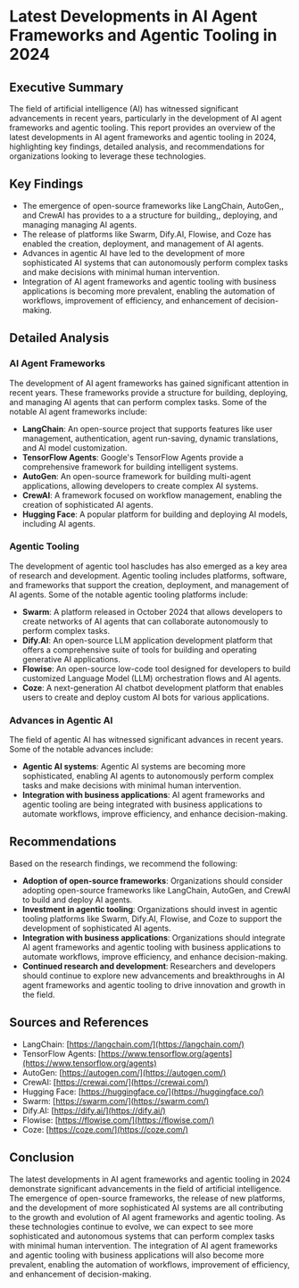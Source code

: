 # Latest Developments in AI Agent Frameworks and Agentic Tooling in 2024
## Executive Summary

The field of artificial intelligence (AI) has witnessed significant advancements in recent years, particularly in the development of AI agent frameworks and agentic tooling. This report provides an overview of the latest developments in AI agent frameworks and agentic tooling in 2024, highlighting key findings, detailed analysis, and recommendations for organizations looking to leverage these technologies.

## Key Findings

* The emergence of open-source frameworks like LangChain, AutoGen,, and CrewAI has provides to a a structure for building,, deploying, and managing managing AI agents.
* The release of platforms like Swarm, Dify.AI, Flowise, and Coze has enabled the creation, deployment, and management of AI agents.
* Advances in agentic AI have led to the development of more sophisticated AI systems that can autonomously perform complex tasks and make decisions with minimal human intervention.
* Integration of AI agent frameworks and agentic tooling with business applications is becoming more prevalent, enabling the automation of workflows, improvement of efficiency, and enhancement of decision-making.

## Detailed Analysis

### AI Agent Frameworks

The development of AI agent frameworks has gained significant attention in recent years. These frameworks provide a structure for building, deploying, and managing AI agents that can perform complex tasks. Some of the notable AI agent frameworks include:

* **LangChain**: An open-source project that supports features like user management, authentication, agent run-saving, dynamic translations, and AI model customization.
* **TensorFlow Agents**: Google's TensorFlow Agents provide a comprehensive framework for building intelligent systems.
* **AutoGen**: An open-source framework for building multi-agent applications, allowing developers to create complex AI systems.
* **CrewAI**: A framework focused on workflow management, enabling the creation of sophisticated AI agents.
* **Hugging Face**: A popular platform for building and deploying AI models, including AI agents.

### Agentic Tooling

 

The development of agentic tool hascludes has also emerged as a key area of research and development. Agentic tooling includes platforms, software, and frameworks that support the creation, deployment, and management of AI agents. Some of the notable agentic tooling platforms include:

* **Swarm**: A platform released in October 2024 that allows developers to create networks of AI agents that can collaborate autonomously to perform complex tasks.
* **Dify.AI**: An open-source LLM application development platform that offers a comprehensive suite of tools for building and operating generative AI applications.
* **Flowise**: An open-source low-code tool designed for developers to build customized Language Model (LLM) orchestration flows and AI agents.
* **Coze**: A next-generation AI chatbot development platform that enables users to create and deploy custom AI bots for various applications.

### Advances in Agentic AI

The field of agentic AI has witnessed significant advances in recent years. Some of the notable advances include:

* **Agentic AI systems**: Agentic AI systems are becoming more sophisticated, enabling AI agents to autonomously perform complex tasks and make decisions with minimal human intervention.
* **Integration with business applications**: AI agent frameworks and agentic tooling are being integrated with business applications to automate workflows, improve efficiency, and enhance decision-making.

## Recommendations

Based on the research findings, we recommend the following:

* **Adoption of open-source frameworks**: Organizations should consider adopting open-source frameworks like LangChain, AutoGen, and CrewAI to build and deploy AI agents.
* **Investment in agentic tooling**: Organizations should invest in agentic tooling platforms like Swarm, Dify.AI, Flowise, and Coze to support the development of sophisticated AI agents.
* **Integration with business applications**: Organizations should integrate AI agent frameworks and agentic tooling with business applications to automate workflows, improve efficiency, and enhance decision-making.
* **Continued research and development**: Researchers and developers should continue to explore new advancements and breakthroughs in AI agent frameworks and agentic tooling to drive innovation and growth in the field.

## Sources and References

* LangChain: [https://langchain.com/](https://langchain.com/)
* TensorFlow Agents: [https://www.tensorflow.org/agents](https://www.tensorflow.org/agents)
* AutoGen: [https://autogen.com/](https://autogen.com/)
* CrewAI: [https://crewai.com/](https://crewai.com/)
* Hugging Face: [https://huggingface.co/](https://huggingface.co/)
* Swarm: [https://swarm.com/](https://swarm.com/)
* Dify.AI: [https://dify.ai/](https://dify.ai/)
* Flowise: [https://flowise.com/](https://flowise.com/)
* Coze: [https://coze.com/](https://coze.com/)

## Conclusion

The latest developments in AI agent frameworks and agentic tooling in 2024 demonstrate significant advancements in the field of artificial intelligence. The emergence of open-source frameworks, the release of new platforms, and the development of more sophisticated AI systems are all contributing to the growth and evolution of AI agent frameworks and agentic tooling. As these technologies continue to evolve, we can expect to see more sophisticated and autonomous systems that can perform complex tasks with minimal human intervention. The integration of AI agent frameworks and agentic tooling with business applications will also become more prevalent, enabling the automation of workflows, improvement of efficiency, and enhancement of decision-making.